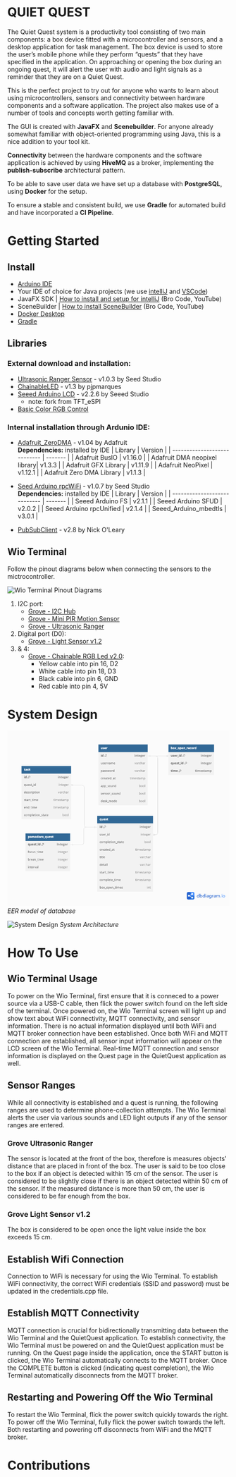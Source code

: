 # QUIET QUEST

The Quiet Quest system is a productivity tool consisting of two main components: a box device fitted with a microcontroller and sensors, and a desktop application for task management. The box device is used to store the user’s mobile phone while they perform “quests” that they have specified in the application. On approaching or opening the box during an ongoing quest, it will alert the user with audio and light signals as a reminder that they are on a Quiet Quest. 

This is the perfect project to try out for anyone who wants to learn about using microcontrollers, sensors and connectivity between hardware components and a software application. The project also makes use of a number of tools and concepts worth getting familiar with.

The GUI is created with **JavaFX** and **Scenebuilder**. For anyone already somewhat familiar with object-oriented programming using Java, this is a nice addition to your tool kit. 

**Connectivity** between the hardware components and the software application is achieved by using **HiveMQ** as a broker, implementing the **publish-subscribe** architectural pattern. 

To be able to save user data we have set up a database with **PostgreSQL**, using **Docker** for the setup.

To ensure a stable and consistent build, we use **Gradle** for automated build and have incorporated a **CI Pipeline**. 

# Getting Started
## Install
- [Arduino IDE](https://www.arduino.cc/en/software)
- Your IDE of choice for Java projects (we use [intelliJ](https://www.jetbrains.com/idea/) and [VSCode](https://code.visualstudio.com/))
- JavaFX SDK | [How to install and setup for intelliJ](https://www.youtube.com/watch?v=Ope4icw6bVk) (Bro Code, YouTube)
- SceneBuilder | [How to install SceneBuilder](https://www.youtube.com/watch?v=-Obxf6NjnbQ&t=239s) (Bro Code, YouTube)
- [Docker Desktop](https://www.docker.com/products/docker-desktop/)
- [Gradle](https://gradle.org/install/)

## Libraries

### External download and installation:
- [Ultrasonic Ranger Sensor](https://github.com/Seeed-Studio/Seeed_Arduino_UltrasonicRanger) - v1.0.3 by Seed Studio
- [ChainableLED](https://github.com/pjpmarques/ChainableLED) - v1.3 by pjpmarques
- [Seeed Arduino LCD](https://github.com/Seeed-Studio/Seeed_Arduino_LCD) - v2.2.6 by Seeed Studio
    - note: fork from TFT_eSPI
- [Basic Color RGB Control](https://github.com/1ux/LED_RGB_Control)

### Internal installation through Ardunio IDE:
- [Adafruit_ZeroDMA](https://github.com/adafruit/Adafruit_NeoMatrix_ZeroDMA) - v1.04 by Adafruit <br>
    **Dependencies:** installed by IDE
    | Library                      | Version | 
    | ---------------------------- | ------- |
    | Adafruit BusIO               | v1.16.0 |
    | Adafruit DMA neopixel library| v1.3.3  |
    | Adafruit GFX Library         | v1.11.9 |
    | Adafruit NeoPixel            | v1.12.1 |
    | Adafruit Zero DMA Library    | v1.1.3  |

- [Seed Arduino rpcWiFi](https://github.com/Seeed-Studio/Seeed_Arduino_rpcWiFi) - v1.0.7 by Seed Studio <br>
    **Dependencies:** installed by IDE
    | Library                      | Version |
    | ---------------------------- | ------- |
    | Seeed Arduino FS             | v2.1.1  |
    | Seeed Arduino SFUD           | v2.0.2  |
    | Seeed Arduino rpcUnified     | v2.1.4  |
    | Seeed_Arduino_mbedtls        | v3.0.1  |
    
- [PubSubClient](https://github.com/knolleary/pubsubclient) - v2.8 by Nick O'Leary

## Wio Terminal
Follow the pinout diagrams below when connecting the sensors to the mictrocontroller. 

![Wio Terminal Pinout Diagrams](https://git.chalmers.se/courses/dit113/2024/group-12/quiet-quest/-/raw/main/docs/wio_terminal_pinout.png?ref_type=heads)

1. I2C port:
    - [Grove - I2C Hub](https://wiki.seeedstudio.com/Grove-I2C_Hub/)
    - [Grove - Mini PIR Motion Sensor](https://www.seeedstudio.com/Grove-mini-PIR-motion-sensor-p-2930.html)
    - [Grove - Ultrasonic Ranger](https://wiki.seeedstudio.com/Grove-Ultrasonic_Ranger/)
2. Digital port (D0):
    - [Grove - Light Sensor v1.2](https://wiki.seeedstudio.com/Grove-Light_Sensor/)
3. & 4:
    - [Grove - Chainable RGB Led v2.0](https://wiki.seeedstudio.com/Grove-Chainable_RGB_LED/):
        -  Yellow cable into pin 16, D2
        - White cable into pin 18, D3
        - Black cable into pin 6, GND
        - Red cable into pin 4, 5V


# System Design
![EER Model](docs/db_entity_relations_diagram.png)
_EER model of database_

![System Design](https://git.chalmers.se/courses/dit113/2024/group-12/quiet-quest/-/wikis/uploads/891eb6c9b146f735768f63d7cc882bcc/System_Architecture-Quiet_Quest_1.0.drawio.png)
_System Architecture_

# How To Use
## Wio Terminal Usage
To power on the Wio Terminal, first ensure that it is conneced to a power source via a USB-C cable, then flick the power switch found on the left side of the terminal. Once powered on, the Wio Terminal screen will light up and show text about WiFi connectivity, MQTT connectivity, and sensor information. There is no actual information displayed until both WiFi and MQTT broker connection have been established. Once both WiFi and MQTT connection are established, all sensor input information will appear on the LCD screen of the Wio Terminal. Real-time MQTT connection and sensor information is displayed on the Quest page in the QuietQuest application as well.

## Sensor Ranges
While all connectivity is established and a quest is running, the following ranges are used to determine phone-collection attempts. The Wio Terminal alerts the user via various sounds and LED light outputs if any of the sensor ranges are entered.

### Grove Ultrasonic Ranger
The sensor is located at the front of the box, therefore is measures objects' distance that are placed in front of the box. The user is said to be too close to the box if an object is detected within 15 cm of the sensor. The user is considered to be slightly close if there is an object detected within 50 cm of the sensor. If the measured distance is more than 50 cm, the user is considered to be far enough from the box.

### Grove Light Sensor v1.2
The box is considered to be open once the light value inside the box exceeds 15 cm.

## Establish Wifi Connection
Connection to WiFi is necessary for using the Wio Terminal. To establish WiFi connectivity, the correct WiFi credentials (SSID and password) must be updated in the credentials.cpp file.

## Establish MQTT Connectivity
MQTT connection is crucial for bidirectionally transmitting data between the Wio Terminal and the QuietQuest application. To establish connectivity, the Wio Terminal must be powered on and the QuietQuest application must be running. On the Quest page inside the application, once the START button is clicked, the Wio Terminal automatically connects to the MQTT broker. Once the COMPLETE button is clicked (indicating quest completion), the Wio Terminal automatically disconnects from the MQTT broker.

## Restarting and Powering Off the Wio Terminal
To restart the Wio Terminal, flick the power switch quickly towards the right. To power off the Wio Terminal, fully flick the power switch towards the left. Both restarting and powering off disconnects from WiFi and the MQTT broker.

# Contributions
<!---
To be added: "Profile pictures" in the same style as the badges + links to team members' gitlab profiles + description of contributions.
-->
